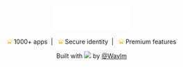<p align="center">
  <img src="./logo.svg" alt="Waylm Logo" width="180">
</p>

<p align="center">
  <img src="./star_2b50.png" width="12" /> 1000+ apps&nbsp;&nbsp;|&nbsp;&nbsp;
  <img src="./star_2b50.png" width="12" /> Secure identity&nbsp;&nbsp;|&nbsp;&nbsp;
  <img src="./star_2b50.png" width="12" > Premium features
</p>



<p align="center">
  Built with <img src="https://em-content.zobj.net/source/apple/419/red-heart_2764-fe0f.png" width="12" /> by <a href="https://github.com/Waylm">@Waylm</a>
</p>
